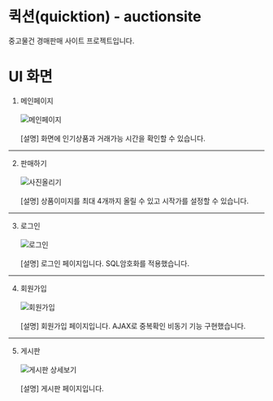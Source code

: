# 퀵션(quicktion) - auctionsite
중고물건 경매판매 사이트 프로젝트입니다.

# UI 화면

1. 메인페이지<br><br> 
![메인페이지](https://user-images.githubusercontent.com/73810338/143728554-3d4a1396-9081-4760-a7f0-40c5c21c18c7.PNG)<br><br>
[설명] 화면에 인기상품과 거래가능 시간을 확인할 수 있습니다.

*** 

2. 판매하기<br><br> 
![사진올리기](https://user-images.githubusercontent.com/73810338/143728690-057b52d8-4756-4777-9b73-d17538f64348.PNG)<br><br>
[설명] 상품이미지를 최대 4개까지 올릴 수 있고 시작가를 설정할 수 있습니다. 

*** 

3. 로그인<br><br>
![로그인](https://user-images.githubusercontent.com/73810338/143728708-a33549b9-af4e-4002-9222-63d808959228.PNG)<br><br>
[설명] 로그인 페이지입니다. SQL암호화를 적용했습니다.

*** 

4. 회원가입<br><br>
![회원가입](https://user-images.githubusercontent.com/73810338/143728732-bba5c4ce-5e2a-456f-9c50-85547d5b68d9.PNG)<br><br>
[설명] 회원가입 페이지입니다. AJAX로 중복확인 비동기 기능 구현했습니다.

***

5. 게시판<br><br>
![게시판 상세보기](https://user-images.githubusercontent.com/73810338/143728755-60da8a2c-74f4-41c7-b80e-bfcc074c7ea3.PNG)<br><br>
[설명] 게시판 페이지입니다.
